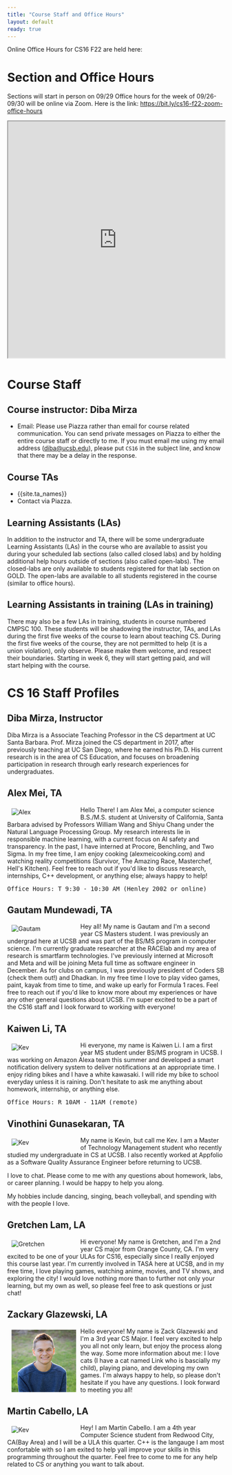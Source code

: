 ```yaml
---
title: "Course Staff and Office Hours"
layout: default
ready: true
---
```


Online Office Hours for CS16 F22 are held here: <TBD>

<style>
 iframe { width: 100%; height: 550px; }
</style>


# Section and Office Hours

Sections will start in person on 09/29
Office hours for the week of 09/26- 09/30 will be online via Zoom.
Here is the link: <https://bit.ly/cs16-f22-zoom-office-hours>

<iframe src="https://docs.google.com/spreadsheets/d/e/2PACX-1vRrjaOYKvrRqXLKtOe-P0YMuVp0MdAX01bgvnXdmUMZ9xZ7RDIiFM4kFjuxJblrTFha25zuqWDotREE/pubhtml?widget=true&amp;headers=false"></iframe>



# Course Staff<a name="staff"></a>

## Course instructor: Diba Mirza

* Email: Please use Piazza rather than email for course related communication.  You can send private messages on Piazza to either the entire course staff or directly to me. If you must email me using my email address (diba@ucsb.edu), please put `CS16` in the subject line, and know that there may be a delay in the response.


## Course TAs
* {{site.ta_names}}
* Contact via Piazza.

## Learning Assistants (LAs)
In addition to the instructor and TA, there will be some undergraduate Learning Assistants (LAs) in the course who are available to assist you during your scheduled lab sections (also called closed labs) and by holding additional help hours outside of sections (also called open-labs). The closed-labs are only available to students registered for that lab section on GOLD. The open-labs are available to all students registered in the course (similar to office hours).

## Learning Assistants in training (LAs in training)

There may also be a few LAs in training, students in course numbered CMPSC 100.  These students will be shadowing the instructor, TAs, and LAs during the first five weeks of the course to learn about teaching CS.  During the first five weeks of the course, they are not permitted to help (it is a union violation), only observe.  Please make them welcome, and respect their boundaries.  Starting in week 6, they will start getting paid, and will start helping with the course.

# CS 16 Staff Profiles

## Diba Mirza, Instructor

Diba Mirza is a Associate Teaching Professor in the CS department at UC Santa
Barbara.  Prof. Mirza joined the CS department in 2017, after
previously teaching at UC San Diego, where he earned his Ph.D.  His current
research is in the area of CS Education, and focuses
on broadening participation in research through early research experiences for undergraduates.

## Alex Mei, TA

<img src="../staff/CS16-F22-Alex-Mei.JPG" alt="Alex" width="150px" style="float: left; margin: 5px 10px 10px 10px;">
 
Hello There! I am Alex Mei, a computer science B.S./M.S. student at University of California, Santa Barbara advised by Professors William Wang and Shiyu Chang under the Natural Language Processing Group. My research interests lie in responsible machine learning, with a current focus on AI safety and transparency. In the past, I have interned at Procore, Benchling, and Two Sigma. In my free time, I am enjoy cooking (alexmeicooking.com) and watching reality competitions (Survivor, The Amazing Race, Masterchef, Hell's Kitchen). Feel free to reach out if you'd like to discuss research, internships, C++ development, or anything else; always happy to help! 

<pre>
Office Hours: T 9:30 - 10:30 AM (Henley 2002 or online)
</pre>

## Gautam Mundewadi, TA

<img src="https://ucsb-cs16.github.io/f21/info/staff/CS16-F22-Gautam-M.png" alt="Gautam" width="150px" style="float: left; margin: 5px 10px 10px 10px;">

Hey all! My name is Gautam and I'm a second year CS Masters student. I was previously an undergrad here at UCSB and was part of the BS/MS program in computer science. I'm currently graduate researcher at the RACElab and my area of research is smartfarm technologies. I've previously interned at Microsoft and Meta and will be joining Meta full time as software engineer in December. As for clubs on campus, I was previously president of Coders SB (check them out!) and Dhadkan. In my free time I love to play video games, paint, kayak from time to time, and wake up early for Formula 1 races. Feel free to reach out if you'd like to know more about my experiences or have any other general questions about UCSB. I'm super excited to be a part of the CS16 staff and I look forward to working with everyone!

## Kaiwen Li, TA

<img src="https://ucsb-cs16.github.io/f21/info/staff/CS16-F22-Kaiwen-Li.JPG" alt="Kev" width="150px" style="float: left; margin: 5px 10px 10px 10px;">

Hi everyone, my name is Kaiwen Li. I am a first year MS student under BS/MS program in UCSB. I was working on Amazon Alexa team this summer and developed a smart notification delivery system to deliver notifications at an appropriate time. I enjoy riding bikes and I have a white kawasaki. I will ride my bike to school everyday unless it is raining. Don't hesitate to ask me anything about homework, internship, or anything else.
<pre>
Office Hours: R 10AM - 11AM (remote)
</pre>


## Vinothini Gunasekaran, TA

<img src="https://ucsb-cs16.github.io/f21/info/staff/CS16-F21-Kev.JPG" alt="Kev" width="150px" style="float: left; margin: 5px 10px 10px 10px;">

My name is Kevin, but call me Kev. I am a Master of Technology Management student who recently studied my undergraduate in CS at UCSB. I also recently worked at Appfolio as a Software Quality Assurance Engineer before returning to UCSB. 

I love to chat. Please come to me with any questions about homework, labs, or career planning. I would be happy to help you along.

My hobbies include dancing, singing, beach volleyball, and spending with with the people I love. 


## Gretchen Lam, LA

<img src="https://ucsb-cs16.github.io/f21/info/staff/CS16-F22-Gretchen-Lam.jpg" alt="Gretchen" width="150px" style="float: left; margin: 5px 10px 10px 10px;">

 Hi everyone! My name is Gretchen, and I'm a 2nd year CS major from Orange County, CA. I'm very excited to be one of your ULAs for CS16, especially since I really enjoyed this course last year. I'm currently involved in TASA here at UCSB, and in my free time, I love playing games, watching anime, movies, and TV shows, and exploring the city! I would love nothing more than to further not only your learning, but my own as well, so please feel free to ask questions or just chat!



## Zackary Glazewski, LA

<img src="../_info/staff/CS16-zackGlazewski.jpg" alt="Zack" width="150px" style="float: left; margin: 5px 10px 10px 10px;">

Hello everyone! My name is Zack Glazewski and I'm a 3rd year CS Major. I feel very excited to help you all not only learn, but enjoy the process along the way. Some more information about me: I love cats (I have a cat named Link who is bascially my child), playing piano, and developing my own games. I'm always happy to help, so please don't hesitate if you have any questions. I look forward to meeting you all!

## Martin Cabello, LA

<img src="https://ucsb-cs16.github.io/f21/info/staff/CS16-F22-MartinC.jpg" alt="Kev" width="150px" style="float: left; margin: 5px 10px 10px 10px;">

Hey! I am Martin Cabello. I am a 4th year Computer Science student from Redwood City, CA(Bay Area) and I will be a ULA this quarter. C++ is the langauge I am most confortable with so I am exited to help yall improve your skills in this programming throughout the quarter. Feel free to come to me for any help related to CS or anything you want to talk about.